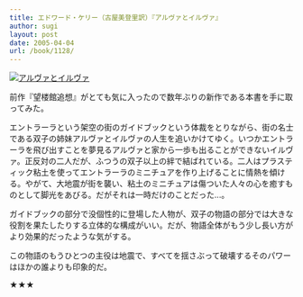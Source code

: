 ```yaml
---
title: エドワード・ケリー（古屋美登里訳）『アルヴァとイルヴァ』
author: sugi
layout: post
date: 2005-04-04
url: /book/1128/
---
```

<a href="http://www.amazon.co.jp/exec/obidos/ASIN/4163234705/chezsugi-22/ref=nosim/" name="amazletlink" target="_blank"><img src="http://i1.wp.com/ec2.images-amazon.com/images/I/51GP3NDTDWL.SL160.jpg?w=660" alt="アルヴァとイルヴァ" class="alignleft" data-recalc-dims="1" /></a>

前作『望楼館追想』がとても気に入ったので数年ぶりの新作である本書を手に取ってみた。

エントラーラという架空の街のガイドブックという体裁をとりながら、街の名士である双子の姉妹アルヴァとイルヴァの人生を追いかけてゆく。いつかエントラーラを飛び出すことを夢見るアルヴァと家から一歩も出ることができないイルヴァ。正反対の二人だが、ふつうの双子以上の絆で結ばれている。二人はプラスティック粘土を使ってエントラーラのミニチュアを作り上げることに情熱を傾ける。やがて、大地震が街を襲い、粘土のミニチュアは傷ついた人々の心を癒すものとして脚光をあびる。だがそれは一時だけのことだった...。

ガイドブックの部分で没個性的に登場した人物が、双子の物語の部分では大きな役割を果たしたりする立体的な構成がいい。だが、物語全体がもう少し長い方がより効果的だったような気がする。

この物語のもうひとつの主役は地震で、すべてを揺さぶって破壊するそのパワーはほかの誰よりも印象的だ。

★★★


